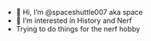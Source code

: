 - 👋 Hi, I’m @spaceshuttle007 aka space
- 👀 I’m interested in History and Nerf
- Trying to do things for the nerf hobby

<!---
spaceshuttle007/spaceshuttle007 is a ✨ special ✨ repository because its `README.md` (this file) appears on your GitHub profile.
You can click the Preview link to take a look at your changes.
--->
